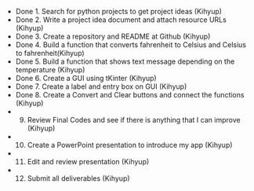 * Done 1. Search for python projects to get project ideas (Kihyup)
* Done 2. Write a project idea document and attach resource URLs (Kihyup)
* Done 3. Create a repository and README at Github (Kihyup)
* Done 4. Build a function that converts fahrenheit to Celsius and Celsius to fahrenheit(Kihyup)
* Done 5. Build a function that shows text message depending on the temperature (Kihyup)
* Done 6. Create a GUI using tKinter (Kihyup)
* Done 7. Create a label and entry box on GUI (Kihyup)
* Done 8. Create a Convert and Clear buttons and connect the functions (Kihyup)
*  9. Review Final Codes and see if there is anything that I can improve (Kihyup)
*  10. Create a PowerPoint presentation to introduce my app (Kihyup)
*  11. Edit and review presentation (Kihyup)
*  12. Submit all deliverables (Kihyup)
